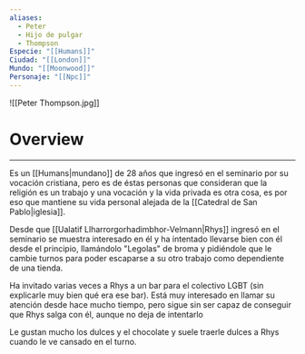 ```yaml
---
aliases:
  - Peter
  - Hijo de pulgar
  - Thompson
Especie: "[[Humans]]"
Ciudad: "[[London]]"
Mundo: "[[Moonwood]]"
Personaje: "[[Npc]]"
---
```

![[Peter Thompson.jpg]]

# Overview
---
Es un [[Humans|mundano]] de 28 años que ingresó en el seminario por su vocación cristiana, pero es de éstas personas que consideran que la religión es un trabajo y una vocación y la vida privada es otra cosa, es por eso que mantiene su vida personal alejada de la [[Catedral de San Pablo|iglesia]]. 

Desde que [[Ualatif Llharrorgorhadimbhor-Velmann|Rhys]] ingresó en el seminario se muestra interesado en él y ha intentado llevarse bien con él desde el principio, llamándolo "Legolas" de broma y pidiéndole que le cambie turnos para poder escaparse a su otro trabajo como dependiente de una tienda. 

Ha invitado varias veces a Rhys a un bar para el colectivo LGBT (sin explicarle muy bien qué era ese bar). Está muy interesado en llamar su atención desde hace mucho tiempo, pero sigue sin ser capaz de conseguir que Rhys salga con él, aunque no deja de intentarlo

Le gustan mucho los dulces y el chocolate y suele traerle dulces a Rhys cuando le ve cansado en el turno.